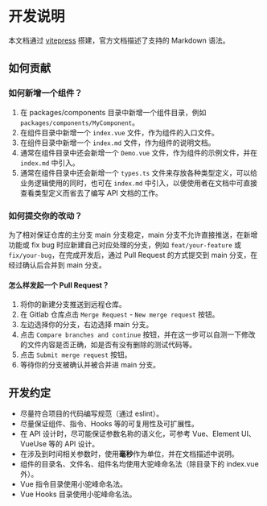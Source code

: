 # 开发说明

本文档通过 [vitepress](https://vitepress.dev/) 搭建，官方文档描述了支持的 Markdown 语法。

## 如何贡献

### 如何新增一个组件？

1. 在 packages/components 目录中新增一个组件目录，例如 `packages/components/MyComponent`。
2. 在组件目录中新增一个 `index.vue` 文件，作为组件的入口文件。
3. 在组件目录中新增一个 `index.md` 文件，作为组件的说明文档。
4. 通常在组件目录中还会新增一个 `Demo.vue` 文件，作为组件的示例文件，并在 `index.md` 中引入。
5. 通常在组件目录中还会新增一个 `types.ts` 文件来存放各种类型定义，可以给业务逻辑使用的同时，也可在 `index.md` 中引入，以便使用者在文档中可直接查看类型定义而省去了编写 API 文档的工作。

### 如何提交你的改动？

为了相对保证仓库的主分支 main 分支稳定，main 分支不允许直接推送，在新增功能或 fix bug 时应新建自己对应处理的分支，例如 `feat/your-feature` 或 `fix/your-bug`，在完成开发后，通过 Pull Request 的方式提交到 main 分支，在经过确认后合并到 main 分支。

#### 怎么样发起一个 Pull Request？

1. 将你的新建分支推送到远程仓库。
2. 在 Gitlab 仓库点击 `Merge Request` - `New merge request` 按钮。
3. 左边选择你的分支，右边选择 main 分支。
4. 点击 `Compare branches and continue` 按钮，并在这一步可以自测一下修改的文件内容是否正确，如是否有没有删除的测试代码等。
5. 点击 `Submit merge request` 按钮。
6. 等待你的分支被确认并被合并进 main 分支。

## 开发约定

+ 尽量符合项目的代码编写规范（通过 eslint）。
+ 尽量保证组件、指令、Hooks 等的可复用性及可扩展性。
+ 在 API 设计时，尽可能保证参数名称的语义化，可参考 Vue、Element UI、VueUse 等的 API 设计。
+ 在涉及到时间相关参数时，使用**毫秒**作为单位，并在文档描述中说明。
+ 组件的目录名、文件名、组件名均使用大驼峰命名法（除目录下的 index.vue 外）。
+ Vue 指令目录使用小驼峰命名法。
+ Vue Hooks 目录使用小驼峰命名法。
